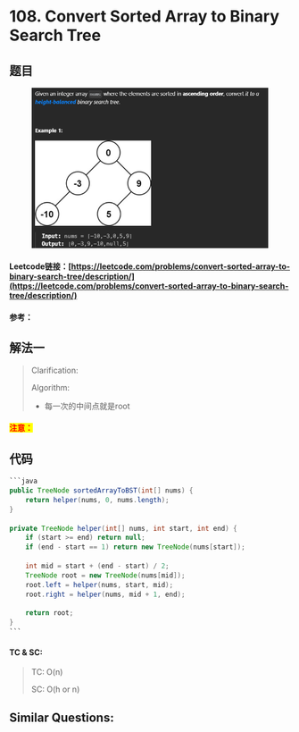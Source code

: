 # 108. Convert Sorted Array to Binary Search Tree

## 题目

<figure><img src=".gitbook/assets/image (226).png" alt=""><figcaption></figcaption></figure>

#### Leetcode链接：[https://leetcode.com/problems/convert-sorted-array-to-binary-search-tree/description/](https://leetcode.com/problems/convert-sorted-array-to-binary-search-tree/description/)

#### 参考：

## 解法一

> Clarification:&#x20;
>
> Algorithm:&#x20;
>
> * 每一次的中间点就是root

#### <mark style="color:red;">注意：</mark>

## 代码

````java
```java
public TreeNode sortedArrayToBST(int[] nums) {
    return helper(nums, 0, nums.length);
}

private TreeNode helper(int[] nums, int start, int end) {
    if (start >= end) return null;
    if (end - start == 1) return new TreeNode(nums[start]);

    int mid = start + (end - start) / 2;
    TreeNode root = new TreeNode(nums[mid]);
    root.left = helper(nums, start, mid);
    root.right = helper(nums, mid + 1, end);

    return root;
}
```
````

#### TC & SC:&#x20;

> TC: O(n)
>
> SC: O(h or n)

## **Similar Questions:**&#x20;
